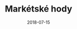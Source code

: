 ---
title: Markétské hody
layout: gallery
type: gallery
date: 2018-07-15
imgseries: 2018
gallery: marketske-hody-2018
titimg: /imgs/gallery/marketske-hody-2018/title.JPG
---